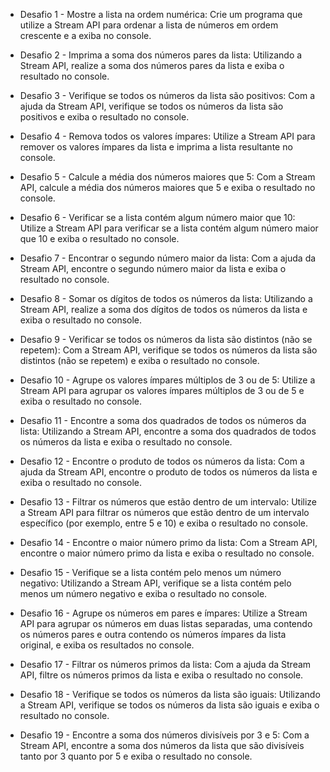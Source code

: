 * Desafio 1 - Mostre a lista na ordem numérica:
Crie um programa que utilize a Stream API para ordenar a lista de números em ordem crescente e a exiba no console.

* Desafio 2 - Imprima a soma dos números pares da lista:
Utilizando a Stream API, realize a soma dos números pares da lista e exiba o resultado no console.

* Desafio 3 - Verifique se todos os números da lista são positivos:
Com a ajuda da Stream API, verifique se todos os números da lista são positivos e exiba o resultado no console.

* Desafio 4 - Remova todos os valores ímpares:
Utilize a Stream API para remover os valores ímpares da lista e imprima a lista resultante no console.

* Desafio 5 - Calcule a média dos números maiores que 5:
Com a Stream API, calcule a média dos números maiores que 5 e exiba o resultado no console.

* Desafio 6 - Verificar se a lista contém algum número maior que 10:
Utilize a Stream API para verificar se a lista contém algum número maior que 10 e exiba o resultado no console.

* Desafio 7 - Encontrar o segundo número maior da lista:
Com a ajuda da Stream API, encontre o segundo número maior da lista e exiba o resultado no console.

* Desafio 8 - Somar os dígitos de todos os números da lista:
Utilizando a Stream API, realize a soma dos dígitos de todos os números da lista e exiba o resultado no console.

* Desafio 9 - Verificar se todos os números da lista são distintos (não se repetem):
Com a Stream API, verifique se todos os números da lista são distintos (não se repetem) e exiba o resultado no console.

* Desafio 10 - Agrupe os valores ímpares múltiplos de 3 ou de 5:
Utilize a Stream API para agrupar os valores ímpares múltiplos de 3 ou de 5 e exiba o resultado no console.

* Desafio 11 - Encontre a soma dos quadrados de todos os números da lista:
Utilizando a Stream API, encontre a soma dos quadrados de todos os números da lista e exiba o resultado no console.

* Desafio 12 - Encontre o produto de todos os números da lista:
Com a ajuda da Stream API, encontre o produto de todos os números da lista e exiba o resultado no console.

* Desafio 13 - Filtrar os números que estão dentro de um intervalo:
Utilize a Stream API para filtrar os números que estão dentro de um intervalo específico (por exemplo, entre 5 e 10) e exiba o resultado no console.

* Desafio 14 - Encontre o maior número primo da lista:
Com a Stream API, encontre o maior número primo da lista e exiba o resultado no console.

* Desafio 15 - Verifique se a lista contém pelo menos um número negativo:
Utilizando a Stream API, verifique se a lista contém pelo menos um número negativo e exiba o resultado no console.

* Desafio 16 - Agrupe os números em pares e ímpares:
Utilize a Stream API para agrupar os números em duas listas separadas, uma contendo os números pares e outra contendo os números ímpares da lista original, e exiba os resultados no console.

* Desafio 17 - Filtrar os números primos da lista:
Com a ajuda da Stream API, filtre os números primos da lista e exiba o resultado no console.

* Desafio 18 - Verifique se todos os números da lista são iguais:
Utilizando a Stream API, verifique se todos os números da lista são iguais e exiba o resultado no console.

* Desafio 19 - Encontre a soma dos números divisíveis por 3 e 5:
Com a Stream API, encontre a soma dos números da lista que são divisíveis tanto por 3 quanto por 5 e exiba o resultado no console.
